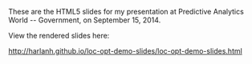 These are the HTML5 slides for my presentation at Predictive Analytics World -- Government,
on September 15, 2014.

View the rendered slides here:

http://harlanh.github.io/loc-opt-demo-slides/loc-opt-demo-slides.html
